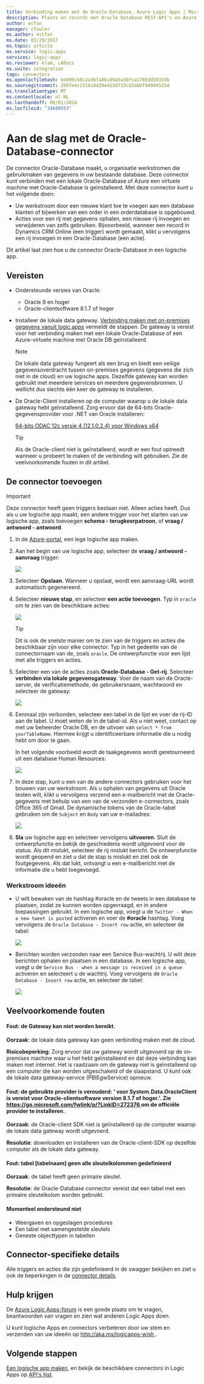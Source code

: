 ```yaml
---
title: Verbinding maken met de Oracle-Database. Azure Logic Apps | Microsoft Docs
description: Plaats en records met Oracle Database REST-API's en Azure Logic Apps beheren
author: ecfan
manager: cfowler
ms.author: estfan
ms.date: 03/29/2017
ms.topic: article
ms.service: logic-apps
services: logic-apps
ms.reviewer: klam, LADocs
ms.suite: integration
tags: connectors
ms.openlocfilehash: be099cb8c2a36fa8bc09a5a30fca1785dd3933db
ms.sourcegitcommit: 266fe4c2216c0420e415d733cd3abbf94994533d
ms.translationtype: MT
ms.contentlocale: nl-NL
ms.lasthandoff: 06/01/2018
ms.locfileid: "34609553"
---
```

# <a name="get-started-with-the-oracle-database-connector"></a>Aan de slag met de Oracle-Database-connector

De connector Oracle-Database maakt, u organisatie werkstromen die gebruikmaken van gegevens in uw bestaande database. Deze connector kunt verbinden met een lokale Oracle-Database of Azure een virtuele machine met Oracle-Database is geïnstalleerd. Met deze connector kunt u het volgende doen:

* Uw werkstroom door een nieuwe klant toe te voegen aan een database klanten of bijwerken van een order in een orderdatabase is opgebouwd.
* Acties voor een rij met gegevens ophalen, een nieuwe rij invoegen en verwijderen van zelfs gebruiken. Bijvoorbeeld, wanneer een record in Dynamics CRM Online (een trigger) wordt gemaakt, klikt u vervolgens een rij invoegen in een Oracle-Database (een actie). 

Dit artikel laat zien hoe u de connector Oracle-Database in een logische app.

## <a name="prerequisites"></a>Vereisten

* Ondersteunde versies van Oracle: 
    * Oracle 9 en hoger
    * Oracle-clientsoftware 8.1.7 of hoger

* Installeer de lokale data gateway. [Verbinding maken met on-premises gegevens vanuit logic apps](../logic-apps/logic-apps-gateway-connection.md) vermeldt de stappen. De gateway is vereist voor het verbinding maken met een lokale Oracle-Database of een Azure-virtuele machine met Oracle DB geïnstalleerd. 

    > [!NOTE]
    > De lokale data gateway fungeert als een brug en biedt een veilige gegevensoverdracht tussen on-premises gegevens (gegevens die zich niet in de cloud) en uw logische apps. Dezelfde gateway kan worden gebruikt met meerdere services en meerdere gegevensbronnen. U wellicht dus slechts één keer de gateway te installeren.

* De Oracle-Client installeren op de computer waarop u de lokale data gateway hebt geïnstalleerd. Zorg ervoor dat de 64-bits Oracle-gegevensprovider voor .NET van Oracle installeren:  

  [64-bits ODAC 12c versie 4 (12.1.0.2.4) voor Windows x64](http://www.oracle.com/technetwork/database/windows/downloads/index-090165.html)

    > [!TIP]
    > Als de Oracle-client niet is geïnstalleerd, wordt er een fout optreedt wanneer u probeert te maken of de verbinding wilt gebruiken. Zie de veelvoorkomende fouten in dit artikel.


## <a name="add-the-connector"></a>De connector toevoegen

> [!IMPORTANT]
> Deze connector heeft geen triggers bestaan niet. Alleen acties heeft. Dus als u uw logische app maakt, een andere trigger voor het starten van uw logische app, zoals toevoegen **schema - terugkeerpatroon**, of **vraag / antwoord - antwoord**. 

1. In de [Azure-portal](https://portal.azure.com), een lege logische app maken.

2. Aan het begin van uw logische app, selecteer de **vraag / antwoord - aanvraag** trigger: 

    ![](./media/connectors-create-api-oracledatabase/request-trigger.png)

3. Selecteer **Opslaan**. Wanneer u opslaat, wordt een aanvraag-URL wordt automatisch gegenereerd. 

4. Selecteer **nieuwe stap**, en selecteer **een actie toevoegen**. Typ in `oracle` om te zien van de beschikbare acties: 

    ![](./media/connectors-create-api-oracledatabase/oracledb-actions.png)

    > [!TIP]
    > Dit is ook de snelste manier om te zien van de triggers en acties die beschikbaar zijn voor elke connector. Typ in het gedeelte van de connectornaam van de, zoals `oracle`. De ontwerpfunctie voor een lijst met alle triggers en acties. 

5. Selecteer een van de acties zoals **Oracle-Database - Get-rij**. Selecteer **verbinden via lokale gegevensgateway**. Voer de naam van de Oracle-server, de verificatiemethode, de gebruikersnaam, wachtwoord en selecteer de gateway:

    ![](./media/connectors-create-api-oracledatabase/create-oracle-connection.png)

6. Eenmaal zijn verbonden, selecteer een tabel in de lijst en voer de rij-ID aan de tabel. U moet weten de in de tabel-id. Als u niet weet, contact op met uw beheerder Oracle DB, en de uitvoer van `select * from yourTableName`. Hiermee krijgt u identificeerbare informatie die u nodig hebt om door te gaan.

    In het volgende voorbeeld wordt de taakgegevens wordt geretourneerd uit een database Human Resources: 

    ![](./media/connectors-create-api-oracledatabase/table-rowid.png)

7. In deze stap, kunt u een van de andere connectors gebruiken voor het bouwen van uw werkstroom. Als u ophalen van gegevens uit Oracle testen wilt, klikt u vervolgens verzend een e-mailbericht met de Oracle-gegevens met behulp van een van de verzonden e-connectors, zoals Office 365 of Gmail. De dynamische tokens van de Oracle-tabel gebruiken om de `Subject` en `Body` van uw e-mailadres:

    ![](./media/connectors-create-api-oracledatabase/oracle-send-email.png)

8. **Sla** uw logische app en selecteer vervolgens **uitvoeren**. Sluit de ontwerpfunctie en bekijk de geschiedenis wordt uitgevoerd voor de status. Als dit mislukt, selecteer de rij mislukt bericht. De ontwerpfunctie wordt geopend en ziet u dat de stap is mislukt en ziet ook de foutgegevens. Als dat lukt, ontvangt u een e-mailbericht met de informatie die u hebt toegevoegd.


### <a name="workflow-ideas"></a>Werkstroom ideeën

* U wilt bewaken van de hashtag #oracle en de tweets in een database te plaatsen, zodat ze kunnen worden opgevraagd, en in andere toepassingen gebruikt. In een logische app, voegt u de `Twitter - When a new tweet is posted` activeren en voer de **#oracle** hashtag. Voeg vervolgens de `Oracle Database - Insert row` actie, en selecteer de tabel:

    ![](./media/connectors-create-api-oracledatabase/twitter-oracledb.png)

* Berichten worden verzonden naar een Service Bus-wachtrij. U wilt deze berichten ophalen en plaatsen in een database. In een logische app, voegt u de `Service Bus - when a message is received in a queue` activeren en selecteert u de wachtrij. Voeg vervolgens de `Oracle Database - Insert row` actie, en selecteer de tabel:

    ![](./media/connectors-create-api-oracledatabase/sbqueue-oracledb.png)

## <a name="common-errors"></a>Veelvoorkomende fouten

#### <a name="error-cannot-reach-the-gateway"></a>**Fout**: de Gateway kan niet worden bereikt.

**Oorzaak**: de lokale data gateway kan geen verbinding maken met de cloud. 

**Risicobeperking**: Zorg ervoor dat uw gateway wordt uitgevoerd op de on-premises machine waar u het hebt geïnstalleerd en dat deze verbinding kan maken met internet.  Het is raadzaam om de gateway niet is geïnstalleerd op een computer die kan worden uitgeschakeld of de slaapstand. U kunt ook de lokale data gateway-service (PBIEgwService) opnieuw.

#### <a name="error-the-provider-being-used-is-deprecated-systemdataoracleclient-requires-oracle-client-software-version-817-or-greater-see-httpsgomicrosoftcomfwlinkplinkid272376httpsgomicrosoftcomfwlinkplinkid272376-to-install-the-official-provider"></a>**Fout**: de gebruikte provider is verouderd: ' voor System.Data.OracleClient is vereist voor Oracle-clientsoftware version 8.1.7 of hoger.'. Zie [ https://go.microsoft.com/fwlink/p/?LinkID=272376 ](https://go.microsoft.com/fwlink/p/?LinkID=272376) om de officiële provider te installeren.

**Oorzaak**: de Oracle-client SDK niet is geïnstalleerd op de computer waarop de lokale data gateway wordt uitgevoerd.  

**Resolutie**: downloaden en installeren van de Oracle-client-SDK op dezelfde computer als de lokale data gateway.

#### <a name="error-table-tablename-does-not-define-any-key-columns"></a>**Fout**: tabel [tabelnaam] geen alle sleutelkolommen gedefinieerd

**Oorzaak**: de tabel heeft geen primaire sleutel.  

**Resolutie**: de Oracle-Database connector vereist dat een tabel met een primaire sleutelkolom worden gebruikt.

#### <a name="currently-not-supported"></a>Momenteel ondersteund niet

* Weergaven en opgeslagen procedures 
* Een tabel met samengestelde sleutels
* Geneste objecttypen in tabellen
 
## <a name="connector-specific-details"></a>Connector-specifieke details

Alle triggers en acties die zijn gedefinieerd in de swagger bekijken en ziet u ook de beperkingen in de [connector details](/connectors/oracle/). 

## <a name="get-some-help"></a>Hulp krijgen

De [Azure Logic Apps-forum](https://social.msdn.microsoft.com/Forums/en-US/home?forum=azurelogicapps) is een goede plaats om te vragen, beantwoorden van vragen en zien wat anderen Logic Apps doen. 

U kunt logische Apps en connectors verbeteren door uw stem en verzenden van uw ideeën op [ http://aka.ms/logicapps-wish ](http://aka.ms/logicapps-wish). 


## <a name="next-steps"></a>Volgende stappen
[Een logische app maken](../logic-apps/quickstart-create-first-logic-app-workflow.md), en bekijk de beschikbare connectors in Logic Apps op [API's lijst](apis-list.md).
